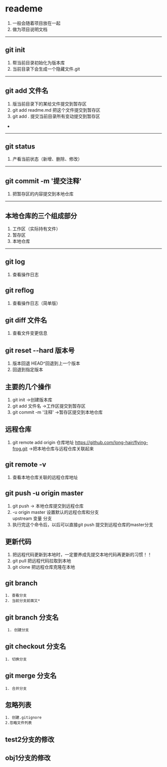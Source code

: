 # reademe
  1. 一般会随着项目放在一起
  2. 做为项目说明文档
---
  ## git init
   1. 帮当前目录初始化为版本库
   2. 当前目录下会生成一个隐藏文件.git
---
## git add 文件名
  1. 版当前目录下的某给文件提交到暂存区
  2. git add readme.md 把这个文件提交到暂存区
  3. git add . 提交当前目录所有变动提交到暂存区
  -
---
## git status 
 1. 产看当前状态（新增、删除、修改）
---
## git commit -m '提交注释'
 1. 把暂存区的内容提交到本地仓库
---
## 本地仓库的三个组成部分
  1. 工作区（实际持有文件）
  2. 暂存区
  3. 本地仓库
  ---
  ## git log
   1. 查看操作日志
  ## git reflog
   1. 查看操作日志（简单版）
## git diff 文件名
  1. 查看文件变更信息
  
## git reset --hard 版本号
  1. 版本回退 HEAD^回退到上一个版本
  2. 回退到指定版本
## 主要的几个操作
  1. git init ->创建版本库
  2. git add 文件名 ->工作区提交到暂存区
  3. git commit -m '注释' ->暂存区提交到本地仓库
## 远程仓库
  1. git remote add origin 仓库地址 https://github.com/long-hair/flying-frog.git ->把本地仓库与远程仓库关联起来

## git remote -v
  1. 查看本地仓库关联的远程仓库地址
## git push -u origin master
  1. git push -> 本地仓库提交到远程仓库
  2. -u origin master 设置默认的远程仓库和分支<br>
   upstream 变量 分支
   3. 执行完这个命令后，以后可以直接git push 提交到远程仓库的master分支
   ## 更新代码
   1. 把远程代码更新到本地时，一定要养成先提交本地代码再更新的习惯！！
   2. git pull 把远程代码拉取到本地
   3. git clone 把远程仓库克隆在本地
   ## git branch
    1. 查看分支
    2. 当前分支前面又*
 ## git branch 分支名
     1. 创建分支
   ## git checkout 分支名
    1. 切换分支
  ## git merge 分支名
    1. 合并分支
  ## 忽略列表
    1. 创建.gitignore
    2.忽略文件列表


## test2分支的修改
## obj1分支的修改